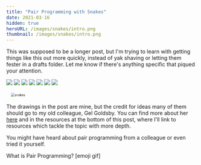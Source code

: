 ```yaml
---
title: "Pair Programming with Snakes"
date: 2021-03-16
hidden: true
heroURL: /images/snakes/intro.png
thumbnail: /images/snakes/intro.png
---
```


This was supposed to be a longer post, but I'm trying to learn with getting things like this out more quickly, instead of yak shaving or letting them fester in a drafts folder. Let me know if there's anything specific that piqued your attention.

![](/images/snakes/01.png)
![](/images/snakes/02.png)
![](/images/snakes/03.png)
![](/images/snakes/04.png)
![](/images/snakes/05.png)
![](/images/snakes/06.png)
![](/images/snakes/07.png)

<style>
.rotate {
    animation: spin-those-snakes 3s 1s linear infinite both;
}
@keyframes spin-those-snakes {
    from{ transform: scale(.6) rotate(0); }
    to { transform: scale(.6) rotate(360deg); }
}
</style>
<img src='/images/snakes/circle.png' alt='snakes' class='rotate'/>

The drawings in the post are mine, but the credit for ideas many of them should go to my old colleague, Gel Goldsby. You can find more about her [here]() and in the resources at the bottom of this post, where I'll link to resources which tackle the topic with more depth.

You might have heard about pair programming from a colleague or even tried it yourself.

What is Pair Programming?
[emoji gif]
